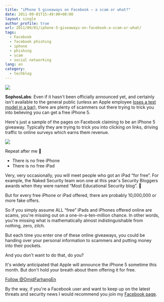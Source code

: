 ```yaml
---
title: "iPhone 5 giveaways on Facebook – a scam or what?"
date: 2011-09-01T15:49:00+00:00
layout: single
author_profile: true
url: 2011/09/01/iphone-5-giveaways-on-facebook-a-scam-or-what/
tags:
  - Facebook
  - facebook phishing
  - iphone
  - phishing
  - scam
  - social networking
lang: en
category: 
  - techblog
---
```

[![](http://4.bp.blogspot.com/-7TxybyMwwbs/Tl-h05g4gQI/AAAAAAAAEA8/EgIYiOF1mMA/s1600/iphone-5-170.jpg)](http://4.bp.blogspot.com/-7TxybyMwwbs/Tl-h05g4gQI/AAAAAAAAEA8/EgIYiOF1mMA/s1600/iphone-5-170.jpg)

**SophosLabs**: Even if it hasn't been officially announced yet, and certainly isn't available to the general public (unless an Apple employee [loses a test model in a bar](http://www.guardian.co.uk/technology/2011/sep/01/apple-staffer-loses-iphone)), there are plenty of scammers out there trying to trick you into believing you can get a free iPhone 5.

Here's just a sample of the pages on Facebook claiming to be an iPhone 5 giveaway. Typically they are trying to trick you into clicking on links, driving traffic to online surveys which earns them revenue.

[![](http://2.bp.blogspot.com/-j75mLIWv_3E/Tl-iCmoHzII/AAAAAAAAEBA/kQZ5Jsp2B0s/s1600/iphone-5-giveaway.jpg)](http://2.bp.blogspot.com/-j75mLIWv_3E/Tl-iCmoHzII/AAAAAAAAEBA/kQZ5Jsp2B0s/s1600/iphone-5-giveaway.jpg)

  
Repeat after me 🙂

*   There is no free iPhone 
*   There is no free iPad 

Very, very occasionally, you will meet people who got an iPad “for free”. For example, the Naked Security team won one at this year's Security Bloggers awards when they were named “Most Educational Security blog”. 🙂

But for every free iPhone or iPad offered, there are probably 10,000,000 or more fake offers.

So if you simply assume ALL “free” iPads and iPhones offered online are scams, you're missing out on a one-in-a-ten-million chance. In other words, you're missing what is mathematically almost indistinguishable from nothing, zero, zilch.

But each time you enter one of these online giveaways, you could be handing over your personal information to scammers and putting money into their pockets.

And you don't want to do that, do you?

It's widely anticipated that Apple will announce the iPhone 5 sometime this month. But don't hold your breath about them offering it for free.

[Follow @OmidFarhangEn](https://twitter.com/OmidFarhangEn)

By the way, if you're a Facebook user and want to keep up on the latest threats and security news I would recommend you join my [Facebook page](https://www.facebook.com/omidsnetwork).